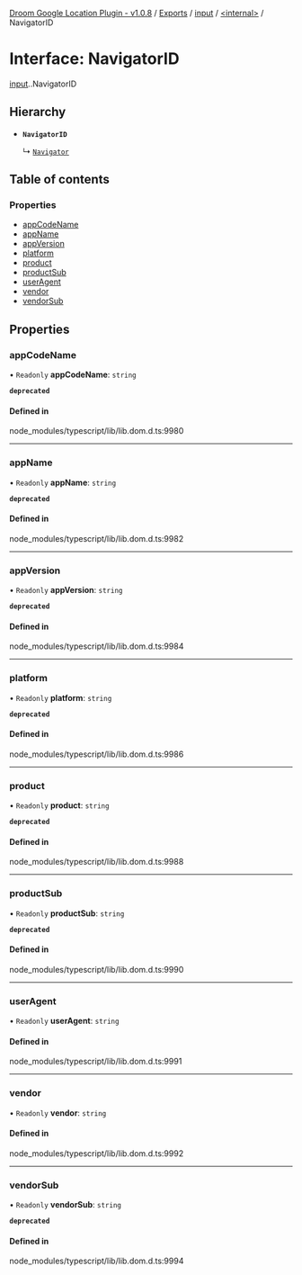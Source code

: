 [Droom Google Location Plugin - v1.0.8](../README.md) / [Exports](../modules.md) / [input](../modules/input.md) / [<internal\>](../modules/input._internal_.md) / NavigatorID

# Interface: NavigatorID

[input](../modules/input.md).[<internal>](../modules/input._internal_.md).NavigatorID

## Hierarchy

- **`NavigatorID`**

  ↳ [`Navigator`](input._internal_.Navigator.md)

## Table of contents

### Properties

- [appCodeName](input._internal_.NavigatorID.md#appcodename)
- [appName](input._internal_.NavigatorID.md#appname)
- [appVersion](input._internal_.NavigatorID.md#appversion)
- [platform](input._internal_.NavigatorID.md#platform)
- [product](input._internal_.NavigatorID.md#product)
- [productSub](input._internal_.NavigatorID.md#productsub)
- [userAgent](input._internal_.NavigatorID.md#useragent)
- [vendor](input._internal_.NavigatorID.md#vendor)
- [vendorSub](input._internal_.NavigatorID.md#vendorsub)

## Properties

### appCodeName

• `Readonly` **appCodeName**: `string`

**`deprecated`**

#### Defined in

node_modules/typescript/lib/lib.dom.d.ts:9980

___

### appName

• `Readonly` **appName**: `string`

**`deprecated`**

#### Defined in

node_modules/typescript/lib/lib.dom.d.ts:9982

___

### appVersion

• `Readonly` **appVersion**: `string`

**`deprecated`**

#### Defined in

node_modules/typescript/lib/lib.dom.d.ts:9984

___

### platform

• `Readonly` **platform**: `string`

**`deprecated`**

#### Defined in

node_modules/typescript/lib/lib.dom.d.ts:9986

___

### product

• `Readonly` **product**: `string`

**`deprecated`**

#### Defined in

node_modules/typescript/lib/lib.dom.d.ts:9988

___

### productSub

• `Readonly` **productSub**: `string`

**`deprecated`**

#### Defined in

node_modules/typescript/lib/lib.dom.d.ts:9990

___

### userAgent

• `Readonly` **userAgent**: `string`

#### Defined in

node_modules/typescript/lib/lib.dom.d.ts:9991

___

### vendor

• `Readonly` **vendor**: `string`

#### Defined in

node_modules/typescript/lib/lib.dom.d.ts:9992

___

### vendorSub

• `Readonly` **vendorSub**: `string`

**`deprecated`**

#### Defined in

node_modules/typescript/lib/lib.dom.d.ts:9994
